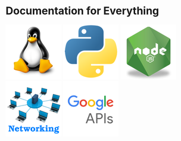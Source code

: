 # Documentation for Everything

[![linux](./images/linux-logo-150x150.png)](./linux/)
[![python](./images/python-logo-150x150.png)](./python/)
[![nodejs](./images/nodejs-logo-150x150.png)](./nodejs/)
[![nodejs](./images/networking-logo-150x150.png)](./networking/)
[![Google API](./images/google-api-150x150.png)](./google_api/)
